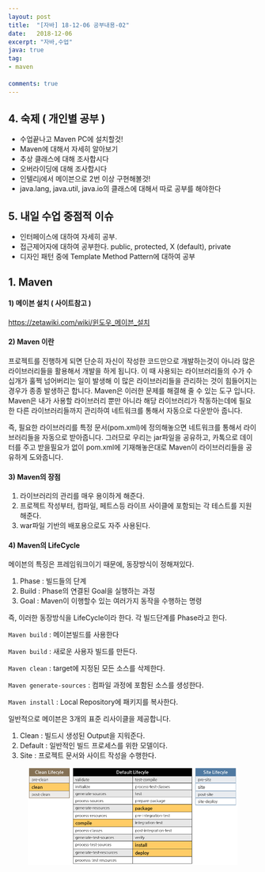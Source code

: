 ```yaml
---
layout: post
title:  "[자바] 18-12-06 공부내용-02"
date:   2018-12-06
excerpt: "자바,수업"
java: true
tag:
- maven

comments: true
---
```


## 4. 숙제 ( 개인별 공부 )

* 수업끝나고 Maven PC에 설치할것!
* Maven에 대해서 자세히 알아보기
* 추상 클래스에 대해 조사합시다
* 오버라이딩에 대해 조사합시다
* 인텔리j에서 메이븐으로 2번 이상 구현해볼것!
* java.lang, java.util, java.io의 클래스에 대해서 따로 공부를 해야한다

## 5. 내일 수업 중점적 이슈

* 인터페이스에 대하여 자세히 공부.
* 접근제어자에 대하여 공부한다. public, protected, X (default), private
* 디자인 패턴 중에 Template Method Pattern에 대하여 공부


## 1. Maven

#### 1) 메이븐 설치 ( 사이트참고 )
https://zetawiki.com/wiki/윈도우_메이븐_설치

#### 2) Maven 이란

프로젝트를 진행하게 되면 단순히 자신이 작성한 코드만으로 개발하는것이 아니라 많은 라이브러리들을 활용해서 개발을 하게 됩니다. 이 때 사용되는 라이브러리들의 수가 수십개가 훌쩍 넘어버리는 일이 발생해 이 많은 라이브러리들을 관리하는 것이 힘들어지는 경우가 종종 발생하곤 합니다. Maven은 이러한 문제를 해결해 줄 수 있는 도구 입니다. Maven은 내가 사용할 라이브러리 뿐만 아니라 해당 라이브러리가 작동하는데에 필요한 다른 라이브러리들까지 관리하여 네트워크를 통해서 자동으로 다운받아 줍니다.

즉, 필요한 라이브러리를 특정 문서(pom.xml)에 정의해놓으면 네트워크를 통해서 라이브러리들을 자동으로
받아줍니다. 그러므로 우리는 jar파일을 공유하고, 카톡으로 데이터를 주고 받을필요가 없이
pom.xml에 기재해놓은대로 Maven이 라이브러리들을 공유하게 도와줍니다.

#### 3) Maven의 장점

1. 라이브러리의 관리를 매우 용이하게 해준다.
2. 프로젝트 작성부터, 컴파일, 페트스등 라이프 사이클에 포함되는 각 테스트를 지원해준다.
3. war파일 기반의 배포용으로도 자주 사용된다.

#### 4) Maven의 LifeCycle

메이븐의 특징은 프레임워크이기 때문에, 동장방식이 정해져있다.
1. Phase : 빌드들의 단계
2. Build : Phase의 연결된 Goal을 실행하는 과정
3. Goal : Maven이 이행할수 있는 여러가지 동작을 수행하는 명령

즉, 이러한 동장방식을 LifeCycle이라 한다. 각 빌드단계를 Phase라고 한다.

<code>Maven build</code> : 메이븐빌드를 사용한다

<code>Maven build</code> : 새로운 사용자 빌드를 만든다.

<code>Maven clean</code> : target에 지정된 모든 소스를 삭제한다.

<code>Maven generate-sources</code> : 컴파일 과정에 포함된 소스를 생성한다.

<code>Maven install</code> : Local Repository에 패키지를 복사한다.

일반적으로 메이븐은 3개의 표준 리사이클을 제공합니다.

1. Clean : 빌드시 생성된 Output을 지워준다.
2. Default : 일반적인 빌드 프로세스를 위한 모델이다.
3. Site : 프로젝트 문서와 사이트 작성을 수행한다.

<figure>
    <a href="/assets/img/maven_01.png"><img src="/assets/img/maven_01.png"></a>
</figure>